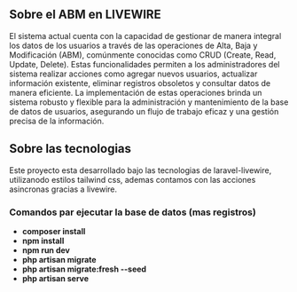 
## Sobre el ABM en LIVEWIRE

El sistema actual cuenta con la capacidad de gestionar de manera integral los datos de los usuarios a través de las operaciones de Alta, Baja y Modificación (ABM), comúnmente conocidas como CRUD (Create, Read, Update, Delete). Estas funcionalidades permiten a los administradores del sistema realizar acciones como agregar nuevos usuarios, actualizar información existente, eliminar registros obsoletos y consultar datos de manera eficiente. La implementación de estas operaciones brinda un sistema robusto y flexible para la administración y mantenimiento de la base de datos de usuarios, asegurando un flujo de trabajo eficaz y una gestión precisa de la información.

## Sobre las tecnologias

Este proyecto esta desarrollado bajo las tecnologias de laravel-livewire, utilizanodo estilos tailwind css, ademas contamos con las acciones asincronas gracias a livewire.

### Comandos par ejecutar la base de datos (mas registros)

- **composer install**
- **npm install**
- **npm run dev**
- **php artisan migrate**
- **php artisan migrate:fresh --seed**
- **php artisan serve**

